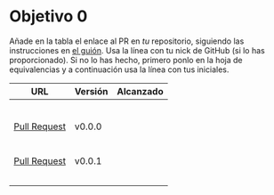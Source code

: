 # Objetivo 0

Añade en la tabla el enlace al PR en *tu* repositorio, siguiendo las
instrucciones en [el guión](http://jj.github.io/IV/documentos/proyecto/0.Repositorio). Usa
la línea con tu nick de GitHub (si lo has proporcionado). Si no lo has hecho,
primero ponlo en la hoja de equivalencias y a continuación usa la línea con tus
iniciales.

| URL                                   | Versión | Alcanzado |
|---------------------------------------|---------|-----------|
| <!-- Enlace de C M J A -->            |         |           |
| <!-- Enlace de AxelDudon -->                |         |           |
| <!-- Enlace de nachoescalona -->              |         |           |
| <!-- Enlace de oscar0310 -->              |         |           |
| <!-- Enlace de G G J Á -->            |         |           |
| <!-- Enlace de gosema -->             |         |           |
| [Pull Request](https://github.com/gabrielherreraloz/IV-GHL/pull/2) |  v0.0.0  |           |
| <!-- Enlace de chemalc05 -->          |         |           |
| <!-- Enlace de L C L -->              |         |           |
| <!-- Enlace de jorgelopez-ugr -->     |         |           |
| <!-- Enlace de M S D L L -->          |         |           |
| <!-- Enlace de M R J L -->            |         |           |
| <!-- Enlace de jvrqc -->              |         |           |
| [Pull Request](https://github.com/GabrielFranciscoSM/practicas-IV/pull/1) |  v0.0.1  |           |
| <!-- Enlace de S H G -->              |         |           |
| <!-- Enlace de FlorinTodor -->        |         |           |
| <!-- Enlace de V H -->                |         |           |
| <!-- Enlace de V G H -->              |         |           |
| <!-- Enlace de Y L -->                |         |           |

